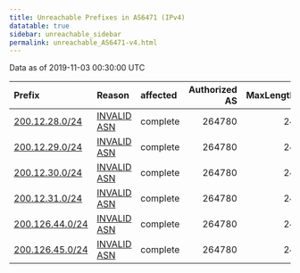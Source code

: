 ```yaml
---
title: Unreachable Prefixes in AS6471 (IPv4)
datatable: true
sidebar: unreachable_sidebar
permalink: unreachable_AS6471-v4.html
---
```


Data as of 2019-11-03 00:30:00 UTC


<div class="datatable-begin"></div>

| Prefix                                                   | Reason                                                                                                | affected   |   Authorized AS |   MaxLength | Anchor                                         |   unreachable /24s |
|:---------------------------------------------------------|:------------------------------------------------------------------------------------------------------|:-----------|----------------:|------------:|:-----------------------------------------------|-------------------:|
| [200.12.28.0/24](https://stat.ripe.net/200.12.28.0/24)   | [INVALID ASN](https://rpki-validator.ripe.net/announcement-preview?asn=AS6471&prefix=200.12.28.0/24)  | complete   |          264780 |          24 | [LACNIC](unreachable_LACNIC_RPKI_Root-v4.html) |                  1 |
| [200.12.29.0/24](https://stat.ripe.net/200.12.29.0/24)   | [INVALID ASN](https://rpki-validator.ripe.net/announcement-preview?asn=AS6471&prefix=200.12.29.0/24)  | complete   |          264780 |          24 | [LACNIC](unreachable_LACNIC_RPKI_Root-v4.html) |                  1 |
| [200.12.30.0/24](https://stat.ripe.net/200.12.30.0/24)   | [INVALID ASN](https://rpki-validator.ripe.net/announcement-preview?asn=AS6471&prefix=200.12.30.0/24)  | complete   |          264780 |          24 | [LACNIC](unreachable_LACNIC_RPKI_Root-v4.html) |                  1 |
| [200.12.31.0/24](https://stat.ripe.net/200.12.31.0/24)   | [INVALID ASN](https://rpki-validator.ripe.net/announcement-preview?asn=AS6471&prefix=200.12.31.0/24)  | complete   |          264780 |          24 | [LACNIC](unreachable_LACNIC_RPKI_Root-v4.html) |                  1 |
| [200.126.44.0/24](https://stat.ripe.net/200.126.44.0/24) | [INVALID ASN](https://rpki-validator.ripe.net/announcement-preview?asn=AS6471&prefix=200.126.44.0/24) | complete   |          264780 |          24 | [LACNIC](unreachable_LACNIC_RPKI_Root-v4.html) |                  1 |
| [200.126.45.0/24](https://stat.ripe.net/200.126.45.0/24) | [INVALID ASN](https://rpki-validator.ripe.net/announcement-preview?asn=AS6471&prefix=200.126.45.0/24) | complete   |          264780 |          24 | [LACNIC](unreachable_LACNIC_RPKI_Root-v4.html) |                  1 |

<div class="datatable-end"></div>